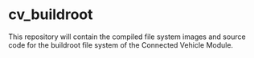 # cv_buildroot

This repository will contain the compiled file system images and source code for the buildroot file system of the Connected Vehicle Module.
